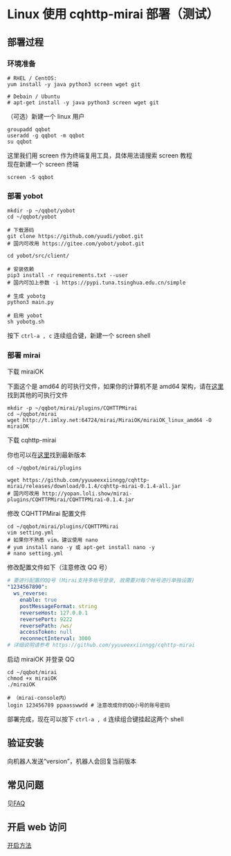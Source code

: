 # Linux 使用 cqhttp-mirai 部署（测试）

## 部署过程

### 环境准备

```shell
# RHEL / CentOS:
yum install -y java python3 screen wget git

# Debain / Ubuntu
# apt-get install -y java python3 screen wget git
```

（可选）新建一个 linux 用户

```shell
groupadd qqbot
useradd -g qqbot -m qqbot
su qqbot
```

这里我们用 screen 作为终端复用工具，具体用法请搜索 screen 教程  
现在新建一个 screen 终端

```shell
screen -S qqbot
```

### 部署 yobot

```shell
mkdir -p ~/qqbot/yobot
cd ~/qqbot/yobot

# 下载源码
git clone https://github.com/yuudi/yobot.git
# 国内可改用 https://gitee.com/yobot/yobot.git

cd yobot/src/client/

# 安装依赖
pip3 install -r requirements.txt --user
# 国内可加上参数 -i https://pypi.tuna.tsinghua.edu.cn/simple

# 生成 yobotg
python3 main.py

# 启用 yobot
sh yobotg.sh
```

按下 `ctrl-a , c` 连续组合键，新建一个 screen shell

### 部署 mirai

下载 miraiOK

下面这个是 amd64 的可执行文件，如果你的计算机不是 amd64 架构，请在[这里](https://github.com/LXY1226/MiraiOK/#下载地址)找到其他的可执行文件

```shell
mkdir -p ~/qqbot/mirai/plugins/CQHTTPMirai
cd ~/qqbot/mirai
wget http://t.imlxy.net:64724/mirai/MiraiOK/miraiOK_linux_amd64 -O miraiOK
```

下载 cqhttp-mirai

你也可以在[这里](https://github.com/yyuueexxiinngg/cqhttp-mirai/releases)找到最新版本

```shell
cd ~/qqbot/mirai/plugins

wget https://github.com/yyuueexxiinngg/cqhttp-mirai/releases/download/0.1.4/cqhttp-mirai-0.1.4-all.jar
# 国内可改用 http://yopan.loli.show/mirai-plugins/CQHTTPMirai/CQHTTPMirai-0.1.4.jar
```

修改 CQHTTPMirai 配置文件

```shell
cd ~/qqbot/mirai/plugins/CQHTTPMirai
vim setting.yml
# 如果你不熟悉 vim，建议使用 nano
# yum install nano -y 或 apt-get install nano -y
# nano setting.yml
```

修改配置文件如下（注意修改 QQ 号）

```yaml
# 要进行配置的QQ号 (Mirai支持多帐号登录, 故需要对每个帐号进行单独设置)
"1234567890":
  ws_reverse:
    enable: true
    postMessageFormat: string
    reverseHost: 127.0.0.1
    reversePort: 9222
    reversePath: /ws/
    accessToken: null
    reconnectInterval: 3000
# 详细说明请参考 https://github.com/yyuueexxiinngg/cqhttp-mirai
```

启动 miraiOK 并登录 QQ

```shell
cd ~/qqbot/mirai
chmod +x miraiOK
./miraiOK

# （mirai-console内）
login 123456789 ppaasswwdd # 注意改成你的QQ小号的账号密码
```

部署完成，现在可以按下 `ctrl-a , d` 连续组合键挂起这两个 shell

## 验证安装

向机器人发送“version”，机器人会回复当前版本

## 常见问题

见[FAQ](../usage/faq.md)

## 开启 web 访问

[开启方法](../usage/web-mode.md)

